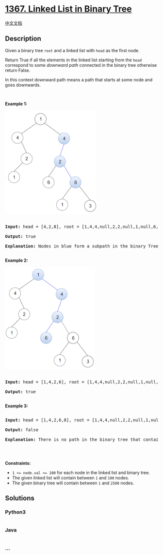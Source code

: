 # [1367. Linked List in Binary Tree](https://leetcode.com/problems/linked-list-in-binary-tree)

[中文文档](/solution/1300-1399/1367.Linked%20List%20in%20Binary%20Tree/README.md)

## Description

<p>Given a binary tree <code>root</code> and a&nbsp;linked list with&nbsp;<code>head</code>&nbsp;as the first node.&nbsp;</p>

<p>Return True if all the elements in the linked list starting from the <code>head</code> correspond to some <em>downward path</em> connected in the binary tree&nbsp;otherwise return False.</p>

<p>In this context downward path means a path that starts at some node and goes downwards.</p>

<p>&nbsp;</p>

<p><strong>Example 1:</strong></p>

![](./images/sample_1_1720.png)

<pre>

<strong>Input:</strong> head = [4,2,8], root = [1,4,4,null,2,2,null,1,null,6,8,null,null,null,null,1,3]

<strong>Output:</strong> true

<strong>Explanation:</strong> Nodes in blue form a subpath in the binary Tree.  

</pre>

<p><strong>Example 2:</strong></p>

![](./images/sample_2_1720.png)

<pre>

<strong>Input:</strong> head = [1,4,2,6], root = [1,4,4,null,2,2,null,1,null,6,8,null,null,null,null,1,3]

<strong>Output:</strong> true

</pre>

<p><strong>Example 3:</strong></p>

<pre>

<strong>Input:</strong> head = [1,4,2,6,8], root = [1,4,4,null,2,2,null,1,null,6,8,null,null,null,null,1,3]

<strong>Output:</strong> false

<strong>Explanation:</strong> There is no path in the binary tree that contains all the elements of the linked list from <code>head</code>.

</pre>

<p>&nbsp;</p>

<p><strong>Constraints:</strong></p>

<ul>
	<li><code>1 &lt;= node.val&nbsp;&lt;= 100</code>&nbsp;for each node in the linked list and binary tree.</li>
	<li>The given linked list will contain between&nbsp;<code>1</code>&nbsp;and <code>100</code>&nbsp;nodes.</li>
	<li>The given binary tree will contain between&nbsp;<code>1</code>&nbsp;and&nbsp;<code>2500</code>&nbsp;nodes.</li>
</ul>

## Solutions

<!-- tabs:start -->

### **Python3**

```python

```

### **Java**

```java

```

### **...**

```

```

<!-- tabs:end -->
